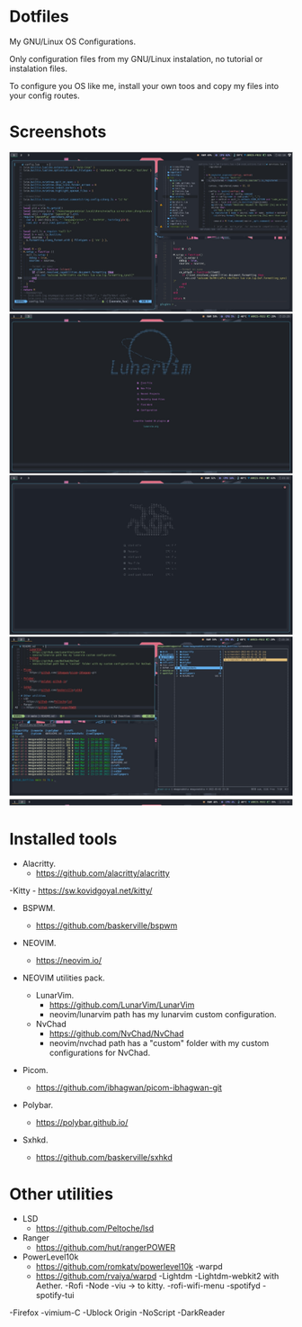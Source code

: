 # Dotfiles
My GNU/Linux OS Configurations.

Only configuration files from my GNU/Linux instalation, no tutorial or instalation files.

To configure you OS like me, install your own toos and copy my files into your config routes.

# Screenshots
![lunarvim](./screenshots/lunarvim.jpg)
![lunarvim dashboard](./screenshots/lunarvim_dashboard.jpg) 
![nvchad dashboard](./screenshots/nvchad_dashboard.jpg) 
![utilities bspwm](./screenshots/utilities_bspwm.jpg) 
![polybar](./screenshots/polybar.jpg) 

# Installed tools
- Alacritty.
    - https://github.com/alacritty/alacritty
 
-Kitty
    - https://sw.kovidgoyal.net/kitty/

- BSPWM.
    - https://github.com/baskerville/bspwm

- NEOVIM.
    - https://neovim.io/

- NEOVIM utilities pack.
    - LunarVim.
      - https://github.com/LunarVim/LunarVim 
      - neovim/lunarvim path has my lunarvim custom configuration.
    - NvChad
      - https://github.com/NvChad/NvChad
      - neovim/nvchad path has a "custom" folder with my custom configurations for NvChad.

- Picom.
    - https://github.com/ibhagwan/picom-ibhagwan-git

- Polybar.
    - https://polybar.github.io/

- Sxhkd.
    - https://github.com/baskerville/sxhkd

# Other utilities
- LSD
  - https://github.com/Peltoche/lsd
- Ranger
  - https://github.com/hut/rangerPOWER
- PowerLevel10k
  - https://github.com/romkatv/powerlevel10k
-warpd
  - https://github.com/rvaiya/warpd
-Lightdm
  -Lightdm-webkit2 with Aether.
-Rofi
-Node
-viu -> to kitty.
-rofi-wifi-menu
-spotifyd
-spotify-tui

-Firefox
  -vimium-C
  -Ublock Origin
  -NoScript
  -DarkReader
